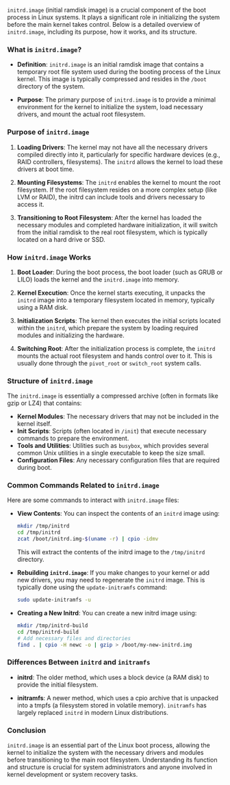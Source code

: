 `initrd.image` (initial ramdisk image) is a crucial component of the boot process in Linux systems. It plays a significant role in initializing the system before the main kernel takes control. Below is a detailed overview of `initrd.image`, including its purpose, how it works, and its structure.

### What is `initrd.image`?

- **Definition**: `initrd.image` is an initial ramdisk image that contains a temporary root file system used during the booting process of the Linux kernel. This image is typically compressed and resides in the `/boot` directory of the system.

- **Purpose**: The primary purpose of `initrd.image` is to provide a minimal environment for the kernel to initialize the system, load necessary drivers, and mount the actual root filesystem.

### Purpose of `initrd.image`

1. **Loading Drivers**: The kernel may not have all the necessary drivers compiled directly into it, particularly for specific hardware devices (e.g., RAID controllers, filesystems). The `initrd` allows the kernel to load these drivers at boot time.

2. **Mounting Filesystems**: The `initrd` enables the kernel to mount the root filesystem. If the root filesystem resides on a more complex setup (like LVM or RAID), the initrd can include tools and drivers necessary to access it.

3. **Transitioning to Root Filesystem**: After the kernel has loaded the necessary modules and completed hardware initialization, it will switch from the initial ramdisk to the real root filesystem, which is typically located on a hard drive or SSD.

### How `initrd.image` Works

1. **Boot Loader**: During the boot process, the boot loader (such as GRUB or LILO) loads the kernel and the `initrd.image` into memory.

2. **Kernel Execution**: Once the kernel starts executing, it unpacks the `initrd` image into a temporary filesystem located in memory, typically using a RAM disk.

3. **Initialization Scripts**: The kernel then executes the initial scripts located within the `initrd`, which prepare the system by loading required modules and initializing the hardware.

4. **Switching Root**: After the initialization process is complete, the `initrd` mounts the actual root filesystem and hands control over to it. This is usually done through the `pivot_root` or `switch_root` system calls.

### Structure of `initrd.image`

The `initrd.image` is essentially a compressed archive (often in formats like gzip or LZ4) that contains:

- **Kernel Modules**: The necessary drivers that may not be included in the kernel itself.
- **Init Scripts**: Scripts (often located in `/init`) that execute necessary commands to prepare the environment.
- **Tools and Utilities**: Utilities such as `busybox`, which provides several common Unix utilities in a single executable to keep the size small.
- **Configuration Files**: Any necessary configuration files that are required during boot.

### Common Commands Related to `initrd.image`

Here are some commands to interact with `initrd.image` files:

- **View Contents**: You can inspect the contents of an `initrd` image using:

   ```bash
   mkdir /tmp/initrd
   cd /tmp/initrd
   zcat /boot/initrd.img-$(uname -r) | cpio -idmv
   ```

   This will extract the contents of the initrd image to the `/tmp/initrd` directory.

- **Rebuilding `initrd.image`**: If you make changes to your kernel or add new drivers, you may need to regenerate the `initrd` image. This is typically done using the `update-initramfs` command:

   ```bash
   sudo update-initramfs -u
   ```

- **Creating a New Initrd**: You can create a new initrd image using:

   ```bash
   mkdir /tmp/initrd-build
   cd /tmp/initrd-build
   # Add necessary files and directories
   find . | cpio -H newc -o | gzip > /boot/my-new-initrd.img
   ```

### Differences Between `initrd` and `initramfs`

- **initrd**: The older method, which uses a block device (a RAM disk) to provide the initial filesystem.

- **initramfs**: A newer method, which uses a cpio archive that is unpacked into a tmpfs (a filesystem stored in volatile memory). `initramfs` has largely replaced `initrd` in modern Linux distributions.

### Conclusion

`initrd.image` is an essential part of the Linux boot process, allowing the kernel to initialize the system with the necessary drivers and modules before transitioning to the main root filesystem. Understanding its function and structure is crucial for system administrators and anyone involved in kernel development or system recovery tasks.
